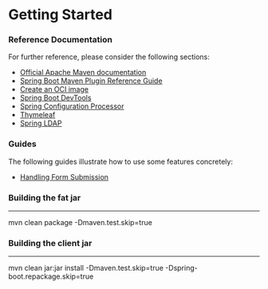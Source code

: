 # Getting Started

### Reference Documentation
For further reference, please consider the following sections:

* [Official Apache Maven documentation](https://maven.apache.org/guides/index.html)
* [Spring Boot Maven Plugin Reference Guide](https://docs.spring.io/spring-boot/docs/2.6.0/maven-plugin/reference/html/)
* [Create an OCI image](https://docs.spring.io/spring-boot/docs/2.6.0/maven-plugin/reference/html/#build-image)
* [Spring Boot DevTools](https://docs.spring.io/spring-boot/docs/2.6.0/reference/htmlsingle/#using-boot-devtools)
* [Spring Configuration Processor](https://docs.spring.io/spring-boot/docs/2.6.0/reference/htmlsingle/#configuration-metadata-annotation-processor)
* [Thymeleaf](https://docs.spring.io/spring-boot/docs/2.6.0/reference/htmlsingle/#boot-features-spring-mvc-template-engines)
* [Spring LDAP](https://docs.spring.io/spring-boot/docs/2.6.0/reference/htmlsingle/#boot-features-ldap)

### Guides
The following guides illustrate how to use some features concretely:

* [Handling Form Submission](https://spring.io/guides/gs/handling-form-submission/)

### Building the fat jar
--------------------
mvn clean package -Dmaven.test.skip=true

### Building the client jar
---------------------------
mvn clean jar:jar install -Dmaven.test.skip=true -Dspring-boot.repackage.skip=true

